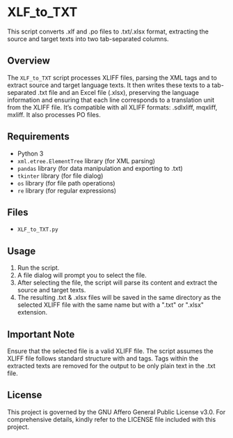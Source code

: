 # XLF_to_TXT

This script converts .xlf and .po files to .txt/.xlsx format, extracting the source and target texts into two tab-separated columns.

## Overview

The `XLF_to_TXT` script processes XLIFF files, parsing the XML tags <source> and <target> to extract source and target language texts. It then writes these texts to a tab-separated .txt file and an Excel file (.xlsx), preserving the language information and ensuring that each line corresponds to a translation unit from the XLIFF file.
It’s compatible with all XLIFF formats: .sdlxliff, mqxliff, mxliff.
It also processes PO files.

## Requirements

- Python 3
- `xml.etree.ElementTree` library (for XML parsing)
- `pandas` library (for data manipulation and exporting to .txt)
- `tkinter` library (for file dialog)
- `os` library (for file path operations)
- `re` library (for regular expressions)

## Files

- `XLF_to_TXT.py`

## Usage

1. Run the script.
2. A file dialog will prompt you to select the file.
3. After selecting the file, the script will parse its content and extract the source and target texts.
4. The resulting .txt & .xlsx files will be saved in the same directory as the selected XLIFF file with the same name but with a ".txt" or ".xlsx" extension.

## Important Note

Ensure that the selected file is a valid XLIFF file.
The script assumes the XLIFF file follows standard structure with <source> and <target> tags.
Tags within the extracted texts are removed for the output to be only plain text in the .txt file.

## License
This project is governed by the GNU Affero General Public License v3.0. For comprehensive details, kindly refer to the LICENSE file included with this project.
